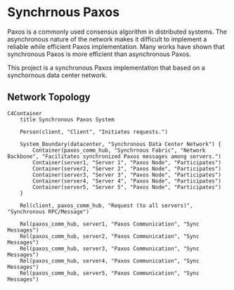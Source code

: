 # Synchrnous Paxos

Paxos is a commonly used consensus algorithm in distributed systems. The asynchronous nature of the network makes it difficult to implement a reliable while efficient Paxos implementation. Many works have shown that synchronous Paxos is more efficient than asynchronous Paxos.

This project is a synchronous Paxos implementation that based on a synchornous data center network.

## Network Topology

```mermaid
C4Container
    title Synchronous Paxos System

    Person(client, "Client", "Initiates requests.")

    System_Boundary(datacenter, "Synchronous Data Center Network") {
        Container(paxos_comm_hub, "Synchrnous Fabric", "Network Backbone", "Facilitates synchronized Paxos messages among servers.")
        Container(server1, "Server 1", "Paxos Node", "Participates")
        Container(server2, "Server 2", "Paxos Node", "Participates")
        Container(server3, "Server 3", "Paxos Node", "Participates")
        Container(server4, "Server 4", "Paxos Node", "Participates")
        Container(server5, "Server 5", "Paxos Node", "Participates")
    }

    Rel(client, paxos_comm_hub, "Request (to all servers)", "Synchronous RPC/Message")

    Rel(paxos_comm_hub, server1, "Paxos Communication", "Sync Messages")
    Rel(paxos_comm_hub, server2, "Paxos Communication", "Sync Messages")
    Rel(paxos_comm_hub, server3, "Paxos Communication", "Sync Messages")
    Rel(paxos_comm_hub, server4, "Paxos Communication", "Sync Messages")
    Rel(paxos_comm_hub, server5, "Paxos Communication", "Sync Messages")
```


